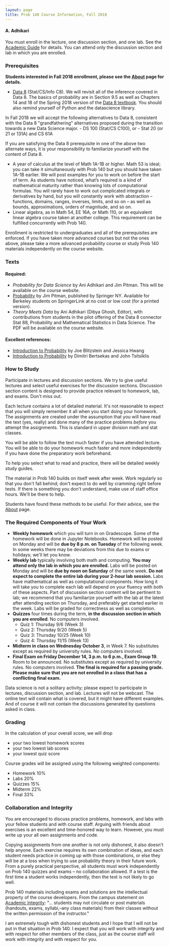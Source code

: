```yaml
---
layout: page
title: Prob 140 Course Information, Fall 2018
---
```

#### A. Adhikari ####

You must enroll in the lecture, one discussion section, and one lab. See the [Academic Guide](https://classes.berkeley.edu/content/2018-fall-stat-140-001-lec-001) for details. You can attend only the discussion section and lab in which you are enrolled.

### Prerequisites ###
**Students interested in Fall 2018 enrollment, please see the [About](http://prob140.org/about/) page for details.**

- [Data 8](http://data8.org/sp18/) (Stat/CS/Info C8). We will revisit all of the inference covered in Data 8. The basics of probability are in Section 9.5 as well as Chapters 14 and 18 of the Spring 2018 version of the [Data 8 textbook](https://www.inferentialthinking.com/chapters/intro). You should also remind yourself of Python and the datascience library.

In Fall 2018 we will accept the following alternatives to Data 8, consistent with the Data 8 "grandfathering" alternatives proposed during the transition towards a new Data Science major.
    - DS 100 (Stat/CS C100), or
    - Stat 20 (or 21 or 131A) and CS 61A

If you are satisfying the Data 8 prerequisite in one of the above two alternate ways, it is your responsibility to familiarize yourself with the content of Data 8.

- A year of calculus at the level of Math 1A-1B or higher. Math 53 is ideal; you can take it simultaneously with Prob 140 but you should have taken 1A-1B earlier. We will post examples for you to work on before the start of term. As students have noticed, what’s required is a kind of mathematical maturity rather than knowing lots of computational formulas. You will rarely have to work out complicated integrals or derivatives by hand, but you will constantly work with abstraction – functions, domains, ranges, inverses, limits, and so on – as well as bounds, approximations, orders of magnitude, and so on.
- Linear algebra, as in Math 54, EE 16A, or Math 110, or an equivalent linear algebra course taken at another college. This requirement can be fulfilled concurrently with Prob 140.

Enrollment is restricted to undergraduates and all of the prerequisites are enforced. If you have taken more advanced courses but not the ones above, please take a more advanced probability course or study Prob 140 materials independently on the course website.

### Texts ###
#### Required: ####
- *Probability for Data Science* by Ani Adhikari and Jim Pitman. This will be available on the course website.
- [Probability](http://www.springer.com/us/book/9780387979748) by Jim Pitman, published by Springer NY. Available for Berkeley students on SpringerLink at no cost or low cost (for a printed version).
- *Theory Meets Data* by Ani Adhikari (Dibya Ghosh, Editor), with contributions from students in the pilot offering of the Data 8 connector Stat 88, Probability and Mathematical Statistics in Data Science. The PDF will be available on the course website.

#### Excellent references: ####
- [Introduction to Probability](https://www.amazon.com/gp/product/1466575573/ref=as_li_tl?ie=UTF8&camp=1789&creative=390957&creativeASIN=1466575573&linkCode=as2) by Joe Blitzstein and Jessica Hwang
- [Introduction to Probability](http://athenasc.com/probbook.html) by Dimitri Bertsekas and John Tsitsiklis

### How to Study ###
Participate in lectures and discussion sections. We try to give useful lectures and select useful exercises for the discussion sections. Discussion section content is designed to provide practice relevant to homework, lab, and exams. Don't miss out.

Each lecture contains a lot of detailed material. It's not reasonable to expect that you will simply remember it all when you start doing your homework. The assignments are created under the assumption that you will have read the text (yes, really) and done many of the practice problems *before* you attempt the assignments. This is standard in upper division math and stat classes.

You will be able to follow the text much faster if you have attended lecture. You will be able to do your homework much faster and more independently if you have done the preparatory work beforehand.

To help you select what to read and practice, there will be detailed weekly study guides.

The material in Prob 140 builds on itself week after week. Work regularly so that you don't fall behind; don't expect to do well by cramming right before tests. If there is something you don't understand, make use of staff office hours. We'll be there to help.

Students have found these methods to be useful. For their advice, see the [About](http://prob140.org/about/) page.

### The Required Components of Your Work ###
- **Weekly homework** which you will turn in on Gradescope. Some of the homework will be done in Jupyter Notebooks. Homework will be posted on Monday and will be **due by 8 p.m. on Tuesday** of the following week. In some weeks there may be deviations from this due to exams or holidays; we'll let you know.
- **Weekly lab** typically involving both math and computing. **You may attend only the lab in which you are enrolled.** Labs will be posted on Monday and will be **due by noon on Saturday** of the same week. **Do not expect to complete the entire lab during your 2-hour lab session.** Labs have mathematical as well as computational components. How long it will take you to complete each lab will depend on your fluency with both of these aspects. Part of discussion section content will be pertinent to lab; we recommend that you familiarize yourself with the lab at the latest after attending section on Thursday, and preferably get started earlier in the week. Labs will be graded for correctness as well as completion. 
- **Quizzes** four times during the term, **in the discussion section in which you are enrolled**. No computers involved.
    - Quiz 1: Thursday 9/6 (Week 3)
    - Quiz 2: Thursday 9/20 (Week 5)
    - Quiz 3: Thursday 10/25 (Week 10)
    - Quiz 4: Thursday 11/15 (Week 13)
- **Midterm in class on Wednesday October 3**, in Week 7. No substitutes except as required by university rules. No computers involved.
- **Final Exam on Friday December 14, 3 p.m. to 6 p.m., Exam Group 19**. Room to be announced. No substitutes except as required by university rules. No computers involved. **The final is required for a passing grade. Please make sure that you are not enrolled in a class that has a conflicting final exam.**

Data science is not a solitary activity; please expect to participate in lectures, discussion section, and lab. Lectures will not be webcast. The online text will contain what is covered, but it might have different examples. And of course it will not contain the discussions generated by questions asked in class.

### Grading ###
In the calculation of your overall score, we will drop
- your two lowest homework scores
- your two lowest lab scores
- your lowest quiz score

Course grades will be assigned using the following weighted components:
- Homework 10%
- Labs 20%
- Quizzes 15%
- Midterm 22%
- Final 33%

### Collaboration and Integrity ###
You are encouraged to discuss practice problems, homework, and labs with your fellow students and with course staff. Arguing with friends about exercises is an excellent and time-honored way to learn. However, you must write up your all own assignments and code.

Copying assignments from one another is not only dishonest, it also doesn’t help anyone. Each exercise requires its own combination of ideas, and each student needs practice in coming up with those combinations, or else they will be at a loss when trying to use probability theory in their future work. From a purely practical perspective, all students must work independently on Prob 140 quizzes and exams – no collaboration allowed. If a test is the first time a student works independently, then the test is not likely to go well.

Prob 140 materials including exams and solutions are the intellectual property of the course developers. From the campus statement on [Academic Integrity](https://teaching.berkeley.edu/statements-course-policies): "... students may not circulate or post materials (handouts, exams, syllabi,–any class materials) from their classes without the written permission of the instructor."

I am extremely tough with dishonest students and I hope that I will not be put in that situation in Prob 140. I expect that you will work with integrity and with respect for other members of the class, just as the course staff will work with integrity and with respect for you.
